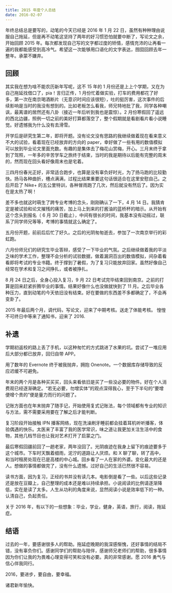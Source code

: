 ```yaml
---
title: 2015 年度个人总结
date: 2016-02-07
---
```


年终总结总是要写的，动笔的今天已经是 2016 年 1 月 22 日，虽然有种种理由说服自己拖延，但是再不动笔这坚持了两年的好习惯恐怕就要中断了，写论文之余，开始回顾 2015 年。每次都发现自己写的文字都过度的矫情，感情充沛的让再看一遍的我都能感受到高冷气。希望这一次能够用口语化的文字表达，囫囵回顾去年一整年。承蒙不嫌弃。

## 回顾

其实我在想为啥不能农历新年写呢，这不 15 年的 1 月份还是上上个学期，又在为自己拖延找借口了，pia！言归正传，1 月份忙着做实验，打车的费用都花了好多，第一次在南京喝酒断片（无意识时间应该很短），吐的挺厉害，这次事件的后续影响是当时的我没有想到的。比如老板怎么看我，师兄特地批了我，同学各种嘲讽，最离谱的居然还有八卦（接近一年后听到我也是震惊）。2 月份寒假回了遥远的西北边疆，照例一切之前的美好打算都落空了，整个假期就是看剧看片看小说睡觉。好遗憾我为什么没有去滑雪。

开学后是研究生第二年，即将开题。没有论文没有思路的我继续做着现在看来意义不大的试验，看着现在已经放弃的方向的 paper，幸好做了一些有用的数值模拟可以放到毕业论文里面充数。有趣的是集体去了梅花山赏梅，开心。三月末终于拿到了驾照，一年多的辛苦学车之旅终于结束，当时的我是期待以后能有完整的周末的，然而现在回头看好像周末也是宅着。

三四月份春光正好，非常适合跑步，也算是没有辜负好时光，为了扬马跑的比较勤快。扬马各种曲折，槽点满满，过程比结果重要这句话很适合在这里安慰自己。之后开启了 Nike+ 的五公里特训，各种冒雨跑了几次，然后就没有然后了。因为实在是太热了啊！

差不多也就这时萌生了跨专业考博的念头，刚刚确认了一下，4 月 14 日。我猜肯定是被试验和论文摧残的痛苦，加上马上到来的打酱油的蓝桥杯的暗示。从开始有这个念头到报名（ 6 月 30 日截止），中间有很长的时间，我基本没有动摇过，联系了同学师兄等等，考博的事情就这么确定了。

五月份开题，前前后后忙了好久。之后的光阴匆匆逝去，参加了一次南京举行的彩虹跑。

六月份师兄们的研究生毕业答辩，感受了一下毕业的气氛。之后继续做着我的平淡乏味的学术工作，整理不会分析的试验数据，做着漏洞百出的数值模拟，间杂着看看即将考试的专业书籍。终于撑到了暑假，为了复习只能放弃回家。虽然好像自己经常在学术和复习之间挣扎，或者被挣扎。

8 月 24 日之后，全身心投入复习，9 月 22 日考试完毕结束回到南京。之前的打算是回来赶紧折腾毕业的事情。结果好像什么也没做就快到了 11 月。之后毕业各种压力，直到动笔的今天依旧没有结束。好在要做的东西差不多都确定了，不会再变卦了。

2015 年最后两个月，调代码，写论文，迎来了中期考核。送走了体能考核。 惶惶不可终日中等来了通知书，迎来了 2016.

## 补遗

学期初返校的路上丢了手机，以这种匆忙的方式跳进了水果的坑。尝试了一堆应用后大部分都已放弃，回归自带 APP。

用了数年的 Evernote 终于被我抛弃，拥抱 Onenote。一个数据库存储导致的反应迟缓不可避免。

年末的两个月是各种买买买，回头来看依旧是买了一些没必要的物件。好在个人消费观已经逐渐确定。“若无必要，勿增实体”的观点深得我心，至于下半句的“要增便增个贵的”便是量力而行的问题了。

记账方面也在年末抛弃了随手记，开始使用复式记账法，每个领域都有专业的知识与方法，需不需要采用要在了解之后才能判断。

复习阶段开始接触 IPN 播客网络，现在洗澡刷牙睡前都会挂着耳机听听播客，体验偶遇的快乐。太医来了丰富了我的医学常识，味之道让我更加关注生活中的食物，其他几档节目也让我对艺术打开了启蒙之门。

最后寒假回疆前回了一趟老家，两年没回了。光阴痕迹在我身上留下的痕迹要多于这个城市。下车时天飘着细雨，泥泞的道路让人厌烦。和 X 聊了聊，转了高中，和当时租房处现在已是高楼的中心城。回乡看了一人在家的外婆。变化最大的还是人。想做的事情都做完了，没有什么遗憾。过好自己的生活已然很不容易。

读书方面，因为复习，正经的书并没有读几本。电影倒是看了一些。以后这些记录还是放在豆瓣上，自己整理的成本还是难以持续承担。小说阅读的比例请逐渐降低，实在是读了太多。人生从功利的角度来说，显然阅读小说是效率低下的一种。认清自己，负起责任。

关于 2016 年，有以下的一些想象：毕业，学业，健身，英语，旅行，阅读，拖延症。

## 结语

过去的一年，要感谢很多人的帮助。拖延症晚期的我深感惭愧，还好事情的结局不错，没有辜负你们。感谢同学们的帮助与陪伴，感谢师兄老师们的帮助，很多事情因为你们让我的为畏难心理变得可笑和没有必要。真的非常感谢。愿 2016 勇气与信心伴我同行。

2016，要进步，要自由，要幸福。

诸君新年愉快。
